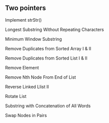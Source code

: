 <h2>Two pointers</h2>

Implement strStr()

Longest Substring Without Repeating Characters

Minimum Window Substring

Remove Duplicates from Sorted Array I & II

Remove Duplicates from Sorted List I & II

Remove Element

Remove Nth Node From End of List

Reverse Linked Llist II

Rotate List

Substring with Concatenation of All Words

Swap Nodes in Pairs
